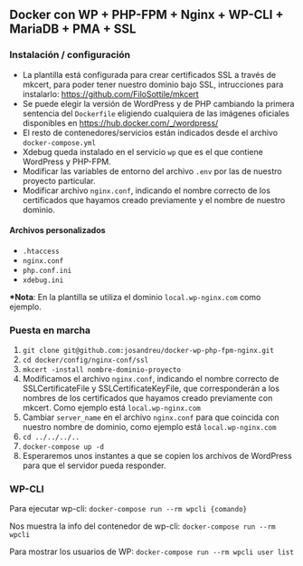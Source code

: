## Docker con WP + PHP-FPM + Nginx + WP-CLI + MariaDB + PMA + SSL


### Instalación / configuración

- La plantilla está configurada para crear certificados SSL a través de mkcert, para poder tener nuestro dominio bajo SSL, intrucciones para instalarlo: https://github.com/FiloSottile/mkcert
- Se puede elegir la versión de WordPress y de PHP cambiando la primera sentencia del `Dockerfile` eligiendo cualquiera de las imágenes oficiales disponibles en https://hub.docker.com/_/wordpress/
- El resto de contenedores/servicios están indicados desde el archivo `docker-compose.yml`
- Xdebug queda instalado en el servicio `wp` que es el que contiene WordPress y PHP-FPM.
- Modificar las variables de entorno del archivo `.env` por las de nuestro proyecto particular.
- Modificar archivo `nginx.conf`, indicando el nombre correcto de los certificados que hayamos creado previamente y el nombre de nuestro dominio.



#### Archivos personalizados

- `.htaccess`
- `nginx.conf`
- `php.conf.ini`
- `xdebug.ini`


__*Nota__: En la plantilla se utiliza el dominio `local.wp-nginx.com` como ejemplo.


### Puesta en marcha

1. ```git clone git@github.com:josandreu/docker-wp-php-fpm-nginx.git```
2. ```cd docker/config/nginx-conf/ssl```
3. `mkcert -install nombre-dominio-proyecto`
4. Modificamos el archivo `nginx.conf`, indicando el nombre correcto de SSLCertificateFile y SSLCertificateKeyFile, que corresponderán a los nombres de los certificados que hayamos creado previamente con mkcert. Como ejemplo está `local.wp-nginx.com`
5. Cambiar `server_name` en el archivo `nginx.conf` para que coincida con nuestro nombre de dominio, como ejemplo está `local.wp-nginx.com`
6. `cd ../../../..`
7. `docker-compose up -d`
8. Esperaremos unos instantes a que se copien los archivos de WordPress para que el servidor pueda responder.


### WP-CLI

Para ejecutar wp-cli: `docker-compose run --rm wpcli {comando}`

Nos muestra la info del contenedor de wp-cli: `docker-compose run --rm wpcli`

Para mostrar los usuarios de WP: `docker-compose run --rm wpcli user list`



